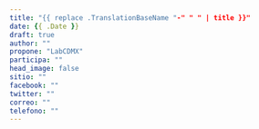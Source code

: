 ```yaml
---
title: "{{ replace .TranslationBaseName "-" " " | title }}"
date: {{ .Date }}
draft: true
author: ""
propone: "LabCDMX"
participa: ""
head_image: false
sitio: ""
facebook: ""
twitter: ""
correo: ""
telefono: ""
---
```

